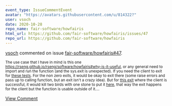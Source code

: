 ```yaml
---
event_type: IssueCommentEvent
avatar: "https://avatars.githubusercontent.com/u/814322?"
user: vsoch
date: 2020-10-28
repo_name: fair-software/howfairis
html_url: https://github.com/fair-software/howfairis/issues/47
repo_url: https://github.com/fair-software/howfairis
---
```


<a href='https://github.com/vsoch' target='_blank'>vsoch</a> commented on issue <a href='https://github.com/fair-software/howfairis/issues/47' target='_blank'>fair-software/howfairis#47</a>.

<small>The use case that I have in mind is this one https://rseng.github.io/rseng/software/howfairis#why-is-it-useful, or any general need to import and run the function (and the sys.exit is unexpected). If you need the client to exit for [these tests](https://github.com/fair-software/howfairis/blob/master/clitests/script.sh). For the non zero exits, it would be okay to exit there (some raise errors and pass up to calling function, but an exit isn't a crazy idea). But for [this exit](https://github.com/fair-software/howfairis/blob/master/howfairis/cli.py#L46) where the client is successful, it would kill two birds with one stone to put it [here](https://github.com/fair-software/howfairis/blob/master/howfairis/cli.py#L107), that way the exit happens for the client but the function is usable outside of it....</small>

<a href='https://github.com/fair-software/howfairis/issues/47' target='_blank'>View Comment</a>